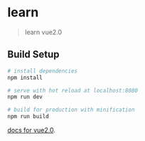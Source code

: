 # learn

> learn vue2.0

## Build Setup

``` bash
# install dependencies
npm install

# serve with hot reload at localhost:8080
npm run dev

# build for production with minification
npm run build
```

[docs for vue2.0](http://vuefe.cn/guide/).
